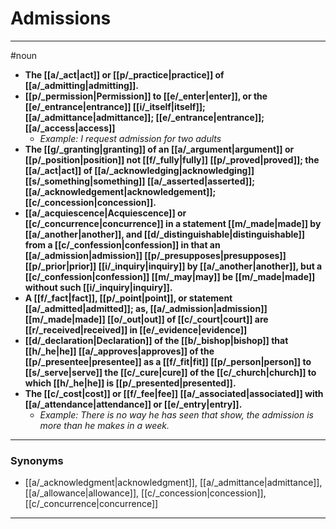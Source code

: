 # Admissions
---
#noun
- **The [[a/_act|act]] or [[p/_practice|practice]] of [[a/_admitting|admitting]].**
- **[[p/_permission|Permission]] to [[e/_enter|enter]], or the [[e/_entrance|entrance]] [[i/_itself|itself]]; [[a/_admittance|admittance]]; [[e/_entrance|entrance]]; [[a/_access|access]]**
	- _Example: I request admission for two adults_
- **The [[g/_granting|granting]] of an [[a/_argument|argument]] or [[p/_position|position]] not [[f/_fully|fully]] [[p/_proved|proved]]; the [[a/_act|act]] of [[a/_acknowledging|acknowledging]] [[s/_something|something]] [[a/_asserted|asserted]]; [[a/_acknowledgement|acknowledgement]]; [[c/_concession|concession]].**
- **[[a/_acquiescence|Acquiescence]] or [[c/_concurrence|concurrence]] in a statement [[m/_made|made]] by [[a/_another|another]], and [[d/_distinguishable|distinguishable]] from a [[c/_confession|confession]] in that an [[a/_admission|admission]] [[p/_presupposes|presupposes]] [[p/_prior|prior]] [[i/_inquiry|inquiry]] by [[a/_another|another]], but a [[c/_confession|confession]] [[m/_may|may]] be [[m/_made|made]] without such [[i/_inquiry|inquiry]].**
- **A [[f/_fact|fact]], [[p/_point|point]], or statement [[a/_admitted|admitted]]; as, [[a/_admission|admission]] [[m/_made|made]] [[o/_out|out]] of [[c/_court|court]] are [[r/_received|received]] in [[e/_evidence|evidence]]**
- **[[d/_declaration|Declaration]] of the [[b/_bishop|bishop]] that [[h/_he|he]] [[a/_approves|approves]] of the [[p/_presentee|presentee]] as a [[f/_fit|fit]] [[p/_person|person]] to [[s/_serve|serve]] the [[c/_cure|cure]] of the [[c/_church|church]] to which [[h/_he|he]] is [[p/_presented|presented]].**
- **The [[c/_cost|cost]] or [[f/_fee|fee]] [[a/_associated|associated]] with [[a/_attendance|attendance]] or [[e/_entry|entry]].**
	- _Example: There is no way he has seen that show, the admission is more than he makes in a week._
---
### Synonyms
- [[a/_acknowledgment|acknowledgment]], [[a/_admittance|admittance]], [[a/_allowance|allowance]], [[c/_concession|concession]], [[c/_concurrence|concurrence]]
---

